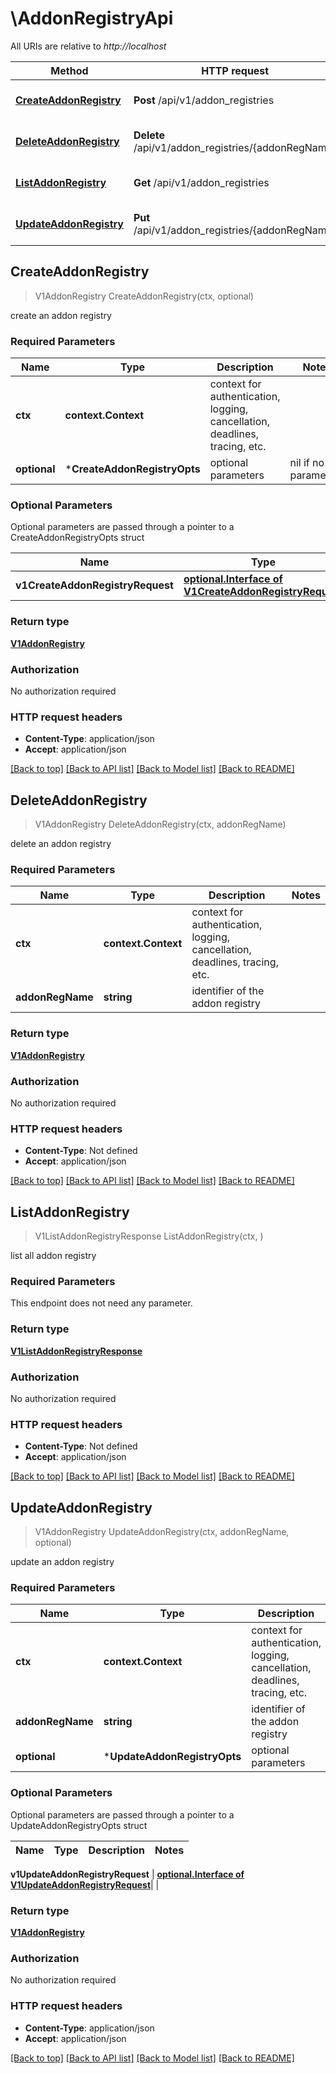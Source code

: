 # \AddonRegistryApi

All URIs are relative to *http://localhost*

Method | HTTP request | Description
------------- | ------------- | -------------
[**CreateAddonRegistry**](AddonRegistryApi.md#CreateAddonRegistry) | **Post** /api/v1/addon_registries | create an addon registry
[**DeleteAddonRegistry**](AddonRegistryApi.md#DeleteAddonRegistry) | **Delete** /api/v1/addon_registries/{addonRegName} | delete an addon registry
[**ListAddonRegistry**](AddonRegistryApi.md#ListAddonRegistry) | **Get** /api/v1/addon_registries | list all addon registry
[**UpdateAddonRegistry**](AddonRegistryApi.md#UpdateAddonRegistry) | **Put** /api/v1/addon_registries/{addonRegName} | update an addon registry



## CreateAddonRegistry

> V1AddonRegistry CreateAddonRegistry(ctx, optional)

create an addon registry

### Required Parameters


Name | Type | Description  | Notes
------------- | ------------- | ------------- | -------------
**ctx** | **context.Context** | context for authentication, logging, cancellation, deadlines, tracing, etc.
 **optional** | ***CreateAddonRegistryOpts** | optional parameters | nil if no parameters

### Optional Parameters

Optional parameters are passed through a pointer to a CreateAddonRegistryOpts struct


Name | Type | Description  | Notes
------------- | ------------- | ------------- | -------------
 **v1CreateAddonRegistryRequest** | [**optional.Interface of V1CreateAddonRegistryRequest**](V1CreateAddonRegistryRequest.md)|  | 

### Return type

[**V1AddonRegistry**](V1AddonRegistry.md)

### Authorization

No authorization required

### HTTP request headers

- **Content-Type**: application/json
- **Accept**: application/json

[[Back to top]](#) [[Back to API list]](../README.md#documentation-for-api-endpoints)
[[Back to Model list]](../README.md#documentation-for-models)
[[Back to README]](../README.md)


## DeleteAddonRegistry

> V1AddonRegistry DeleteAddonRegistry(ctx, addonRegName)

delete an addon registry

### Required Parameters


Name | Type | Description  | Notes
------------- | ------------- | ------------- | -------------
**ctx** | **context.Context** | context for authentication, logging, cancellation, deadlines, tracing, etc.
**addonRegName** | **string**| identifier of the addon registry | 

### Return type

[**V1AddonRegistry**](V1AddonRegistry.md)

### Authorization

No authorization required

### HTTP request headers

- **Content-Type**: Not defined
- **Accept**: application/json

[[Back to top]](#) [[Back to API list]](../README.md#documentation-for-api-endpoints)
[[Back to Model list]](../README.md#documentation-for-models)
[[Back to README]](../README.md)


## ListAddonRegistry

> V1ListAddonRegistryResponse ListAddonRegistry(ctx, )

list all addon registry

### Required Parameters

This endpoint does not need any parameter.

### Return type

[**V1ListAddonRegistryResponse**](V1ListAddonRegistryResponse.md)

### Authorization

No authorization required

### HTTP request headers

- **Content-Type**: Not defined
- **Accept**: application/json

[[Back to top]](#) [[Back to API list]](../README.md#documentation-for-api-endpoints)
[[Back to Model list]](../README.md#documentation-for-models)
[[Back to README]](../README.md)


## UpdateAddonRegistry

> V1AddonRegistry UpdateAddonRegistry(ctx, addonRegName, optional)

update an addon registry

### Required Parameters


Name | Type | Description  | Notes
------------- | ------------- | ------------- | -------------
**ctx** | **context.Context** | context for authentication, logging, cancellation, deadlines, tracing, etc.
**addonRegName** | **string**| identifier of the addon registry | 
 **optional** | ***UpdateAddonRegistryOpts** | optional parameters | nil if no parameters

### Optional Parameters

Optional parameters are passed through a pointer to a UpdateAddonRegistryOpts struct


Name | Type | Description  | Notes
------------- | ------------- | ------------- | -------------

 **v1UpdateAddonRegistryRequest** | [**optional.Interface of V1UpdateAddonRegistryRequest**](V1UpdateAddonRegistryRequest.md)|  | 

### Return type

[**V1AddonRegistry**](V1AddonRegistry.md)

### Authorization

No authorization required

### HTTP request headers

- **Content-Type**: application/json
- **Accept**: application/json

[[Back to top]](#) [[Back to API list]](../README.md#documentation-for-api-endpoints)
[[Back to Model list]](../README.md#documentation-for-models)
[[Back to README]](../README.md)


